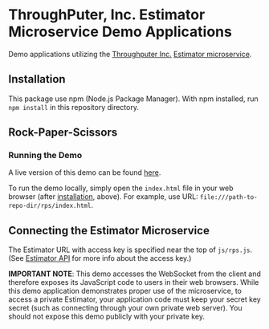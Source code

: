 # ThroughPuter, Inc. Estimator Microservice Demo Applications

Demo applications utilizing the [Throughputer Inc.](http://www.throughputer.com) [Estimator microservice](https://www.estimatorlab.com).

## Installation

This package use npm (Node.js Package Manager). With npm installed, run `npm install` in this repository directory.

## Rock-Paper-Scissors

### Running the Demo

A live version of this demo can be found [here](https://www.estimatorlab.com).

To run the demo locally, simply open the `index.html` file in your web browser (after [installation](#Installation), above). For example, use URL: `file:///path-to-repo-dir/rps/index.html`.

## Connecting the Estimator Microservice

The Estimator URL with access key is specified near the top of `js/rps.js`. (See [Estimator API](https://github.com/throughputer/estimator_lib) for more info about the access key.)

**IMPORTANT NOTE**: This demo accesses the WebSocket from the client and therefore exposes its JavaScript code to users in their web browsers. While this demo application demonstrates proper use of the microservice, to access a private Estimator, your application code must keep your secret key secret (such as connecting through your own private web server). You should not expose this demo publicly with your private key.
